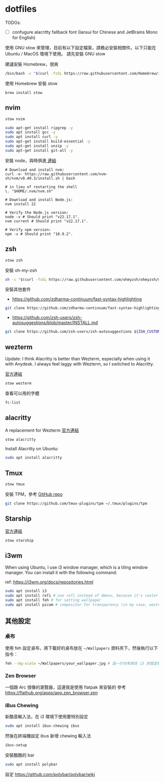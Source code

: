 # dotfiles

TODOs:
- [ ] confugure alacritty fallback font (Iansui for Chinese and JetBrains Mono for English)

使用 GNU stow 來管理，目前有以下設定檔案，請務必安裝相關件。以下只能在 Ubuntu / MacOS 環境下使用。
請先安裝 GNU stow

建議安裝 Homebrew，很爽
```bash
/bin/bash -c "$(curl -fsSL https://raw.githubusercontent.com/Homebrew/install/HEAD/install.sh)"
```

使用 Homebrew 安裝 stow
```brew
brew install stow
```

## nvim

```bash
stow nvim
```

```bash
sudo apt-get install ripgrep -y
sudo apt install gcc -y
sudo apt install curl -y
sudo apt-get install build-essential -y
sudo apt-get install unzip -y
sudo apt-get install git-all -y
```

安裝 node，與時俱進[ 連結 ](https://nodejs.org/en/download)

```
# Download and install nvm:
curl -o- https://raw.githubusercontent.com/nvm-sh/nvm/v0.40.3/install.sh | bash

# in lieu of restarting the shell
\. "$HOME/.nvm/nvm.sh"

# Download and install Node.js:
nvm install 22

# Verify the Node.js version:
node -v # Should print "v22.17.1".
nvm current # Should print "v22.17.1".

# Verify npm version:
npm -v # Should print "10.9.2".
```

## zsh

```bash
stow zsh
```

安裝 oh-my-zsh

```bash
sh -c "$(curl -fsSL https://raw.githubusercontent.com/ohmyzsh/ohmyzsh/master/tools/install.sh)"
```

安裝其他套件

- https://github.com/zdharma-continuum/fast-syntax-highlighting
```bash
git clone https://github.com/zdharma-continuum/fast-syntax-highlighting.git ${ZSH_CUSTOM:-$HOME/.oh-my-zsh/custom}/plugins/fast-syntax-highlighting
```
- https://github.com/zsh-users/zsh-autosuggestions/blob/master/INSTALL.md
```bash
git clone https://github.com/zsh-users/zsh-autosuggestions ${ZSH_CUSTOM:-~/.oh-my-zsh/custom}/plugins/zsh-autosuggestions
```

## wezterm

Update: I think Alacritty is better than Wezterm, especially when using it with Anydesk. I always feel laggy with Wezterm, so I switched to Alacritty.

[ 官方連結 ](https://wezfurlong.org/wezterm/)

```bash
stow wezterm
```

查看可以用的字體
```bash
fc-list
```

## alacritty

A replacement for Wezterm
[ 官方連結 ](https://alacritty.org/config-alacritty.html)

```bash
stow alacritty
```

Install Alacritty on Ubuntu:
```bash
sudo apt install alacritty
```

## Tmux

```bash
stow tmux
```

安裝 TPM，參考 [ GitHub repo ](https://github.com/tmux-plugins/tpm)

```bash
git clone https://github.com/tmux-plugins/tpm ~/.tmux/plugins/tpm
```


## Starship

[ 官方連結 ](https://starship.rs/)

```bash
stow starship
```

## i3wm

When using Ubuntu, I use i3 window manager, which is a tiling window manager. You can install it with the following command:

ref: https://i3wm.org/docs/repositories.html

```bash
sudo apt install i3
sudo apt install rofi # use rofi instead of dmenu, because it's cooler
sudo apt install feh # for setting wallpaper
sudo apt install picom # compositor for transparency (in my case, wezterm needs it to be transparent)
```

## 其他設定

### 桌布

使用 feh 設定桌布，將下載好的桌布放在 `~/Wallpapers` 資料夾下，然後執行以下指令：

```bash
feh --bg-scale ~/Wallpapers/your_wallpaper.jpg # 這一行也有放在 i3 的設定檔中
```

### Zen Browser
一個跟 Arc 很像的瀏覽器，這邊我是使用 flatpak 來安裝的
參考 https://flathub.org/apps/app.zen_browser.zen

### iBus Chewing
新酷音輸入法，在 i3 環境下使用要特別設定
```bash
sudo apt install ibus-chewing ibus
```
然後在終端機設定 ibus 新增 chewing 輸入法

```bash
ibus-setup
```

安裝酷酷的 bar
```bash
sudo apt install polybar
```
設定 https://github.com/polybar/polybar/wiki
